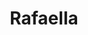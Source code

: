 ---
layout: model.ect
href: '/kitchens/models/modern-classic/rafaella'
lang: bg
category: '/kitchens/models/modern-classic'
title: 'Rafaella'
importance: 3
photo: '/кухни/модели/модерна-класика/rafaella/кухня-рафаела.jpg'
description: 'Очарование в бяло. Лакирано дърво с пленително жива структура. Изключителна изработка.'
highlights:
  - 
    caption: 'Пленително|жива|структура'
    photo: '/кухни/модели/модерна-класика/rafaella/жива-структура.png'
  - 
    caption: 'Модерен|бял цвят|на дървото'
    photo: '/кухни/модели/модерна-класика/rafaella/бял-цвят-дърво.png'
  - 
    caption: 'Два стила|в един|модел'
    photo: '/кухни/модели/модерна-класика/rafaella/два-стила-в-едно.png'
topics:
  -
    caption: 'Традиция и модерна елегантност'
    description: 'Кухня с класически нежни  линии,  подходяща за  обзавеждане на  къщи и  апартаменти, които искат успокояваща атмосфера  в кухнята. Декоративните  елементи (корнизи, пиластри, полици) са проектирани специално за  този профил на  вратата.'
    photos:
      - '/кухни/модели/модерна-класика/rafaella/класическа-визия.jpg'
      - '/кухни/модели/модерна-класика/rafaella/класическа-визия-2.jpg'
      - '/кухни/модели/модерна-класика/rafaella/класическа-визия-3.jpg'
  -
    caption: 'Масивни врати от ясен и бял лак.'
    description: 'Лакирано дърво с пленително жива структура. Масивни врати от ясен, ламинирани с бял лак сатен. Успешна комбинация и с вратички с витражи и бонбончета в различни цветове. Отлична комбинация между масив и цветен гланц.'
    photos:
      - '/кухни/модели/модерна-класика/rafaella/врати-1.jpg'
      - '/кухни/модели/модерна-класика/rafaella/врати-2.jpg'
      - '/кухни/модели/модерна-класика/rafaella/врати-3.jpg'
  -
    caption: 'Плотове, които се сливат с кухнята'
    description: 'Специално за модела плотовете са с дървен кант специално обработен за съответствие с визията на вратите. Може да избирате между богато разнообразие на нюанси на черното, бяло, едноцветни плотове в различни цветове или такива, които имитират камък или са от естествен такъв.'
    highlight: 'Модерна визия|и очaрование в бяло'
    photos:
      - '/кухни/модели/модерна-класика/rafaella/плот-2.jpg'
      - '/кухни/модели/модерна-класика/rafaella/плот-1.jpg'
      - '/кухни/модели/модерна-класика/rafaella/плот-3.jpg'
  -
    caption: 'Цветен акцент'
    description: 'Цветен акцент, който изпъква отлично върху белия цвят и дървото. Лаковото покритие може да бъде в цветове съчетаващи се, с всевъзможни интериори и кухни. '
    photos:
      - '/кухни/модели/модерна-класика/rafaella/цветна-комбинация-1.jpg'
      - '/кухни/модели/модерна-класика/rafaella/цветна-комбинация-2.jpg'
      - '/кухни/модели/модерна-класика/rafaella/цветна-комбинация-3.jpg'
  -
    caption: 'Високи технологии и класическа визия'
    description: 'Зад всяка врата могат да бъдат скрити всевъзможни решения за оптимално и удобно използване на пространството, както и всички необходими в кухнята електроуреди. Така получавате не само красива кухня, но и високо функционално и удобно решение за домакинството.'
    photos:
      - '/кухни/модели/модерна-класика/rafaella/технологии-2.jpg'
      - '/кухни/модели/модерна-класика/rafaella/технологии-1.jpg'
      - '/кухни/модели/модерна-класика/rafaella/технологии-3.jpg'
doors:
  description: 'Масивни врати от ясен  с дебелина 25мм, повърхностнно обработени с бял лак сатен.'
  categories:
    - 
      caption: 'Масив ясен с дебелина 25мм'
      photos:
        - '/кухни/модели/модерна-класика/rafaella/врати/врати-1.jpg'
        - '/кухни/модели/модерна-класика/rafaella/врати/врати-2.jpg'
        - '/кухни/модели/модерна-класика/rafaella/врати/врати-3.jpg'
        - '/кухни/модели/модерна-класика/rafaella/врати/врати-4.jpg'
handles:
  description: 'Метални дръжки, които не отстъпват на никои други по качество и удобство за хващане. Прецизно подбрани в тон с модела. Максимално изчистен дизайн.'
  categories:
    - 
      caption: 'Метал'
      photos:
        - '/кухни/модели/модерна-класика/rafaella/дръжки/метална-дръжка.jpg'
worktops:
  description: 'Белият цвят на модела позволява комбинации с всевъзможни цветове и плотове, които могат да са, както от естествени материали, така и от изкуствени. Може да избирате между плотове с дървен кант 60 мм , hpl, гранит или технически камък.'
  hpl:
    photos:
      - '/кухни/модели/модерна-класика/rafaella/плот/hpl/hpl-1.jpg'
      - '/кухни/модели/модерна-класика/rafaella/плот/hpl/hpl-2.jpg'
      - '/кухни/модели/модерна-класика/rafaella/плот/hpl/hpl-3.jpg'
      - '/кухни/модели/модерна-класика/rafaella/плот/hpl/hpl-4.jpg'
      - '/кухни/модели/модерна-класика/rafaella/плот/hpl/hpl-5.jpg'
      - '/кухни/модели/модерна-класика/rafaella/плот/hpl/hpl-6.jpg'
      - '/кухни/модели/модерна-класика/rafaella/плот/hpl/hpl-7.jpg'
      - '/кухни/модели/модерна-класика/rafaella/плот/hpl/hpl-8.jpg'
  hpl60mm:
    photos:
      - '/кухни/модели/модерна-класика/rafaella/плот/hpl-60mm/hpl-9.jpg'
      - '/кухни/модели/модерна-класика/rafaella/плот/hpl-60mm/hpl-10.jpg'
  technicalStone:
    photos:
      - '/кухни/модели/модерна-класика/rafaella/плот/технически-камък/технически-камък-1.jpg'
      - '/кухни/модели/модерна-класика/rafaella/плот/технически-камък/технически-камък-2.jpg'
      - '/кухни/модели/модерна-класика/rafaella/плот/технически-камък/технически-камък-3.jpg'
      - '/кухни/модели/модерна-класика/rafaella/плот/технически-камък/технически-камък-4.jpg'
      - '/кухни/модели/модерна-класика/rafaella/плот/технически-камък/технически-камък-5.jpg'
  granite:
    photos:
      - '/кухни/модели/модерна-класика/rafaella/плот/гранит/гранит-1.jpg'
      - '/кухни/модели/модерна-класика/rafaella/плот/гранит/гранит-2.jpg'
      - '/кухни/модели/модерна-класика/rafaella/плот/гранит/гранит-3.jpg'
      - '/кухни/модели/модерна-класика/rafaella/плот/гранит/гранит-4.jpg'
      - '/кухни/модели/модерна-класика/rafaella/плот/гранит/гранит-5.jpg'
      - '/кухни/модели/модерна-класика/rafaella/плот/гранит/гранит-6.jpg'
      - '/кухни/модели/модерна-класика/rafaella/плот/гранит/гранит-7.jpg'
      - '/кухни/модели/модерна-класика/rafaella/плот/гранит/гранит-8.jpg'
---